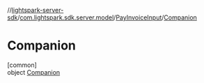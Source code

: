 //[lightspark-server-sdk](../../../../index.md)/[com.lightspark.sdk.server.model](../../index.md)/[PayInvoiceInput](../index.md)/[Companion](index.md)

# Companion

[common]\
object [Companion](index.md)
